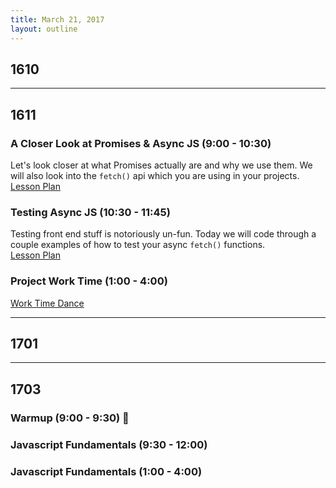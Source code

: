 ```yaml
---
title: March 21, 2017
layout: outline
---
```


## 1610

-----------------------------------------------

## 1611

### A Closer Look at Promises & Async JS (9:00 - 10:30)  
Let's look closer at what Promises actually are and why we use them. We will also look into the `fetch()` api which you are using in your projects.  
[Lesson Plan](http://frontend.turing.io/lessons/promises.html)  

### Testing Async JS  (10:30 - 11:45)  
Testing front end stuff is notoriously un-fun. Today we will code through a couple examples of how to test your async `fetch()` functions.  
[Lesson Plan](http://frontend.turing.io/lessons/testing-async.html)

### Project Work Time (1:00 - 4:00)  
[Work Time Dance](https://media.giphy.com/media/F9hQLAVhWnL56/giphy.gif)

-----------------------------------------------

## 1701


-----------------------------------------------

## 1703

### Warmup (9:00 - 9:30) :muscle:

### Javascript Fundamentals (9:30 - 12:00)

### Javascript Fundamentals (1:00 - 4:00)
